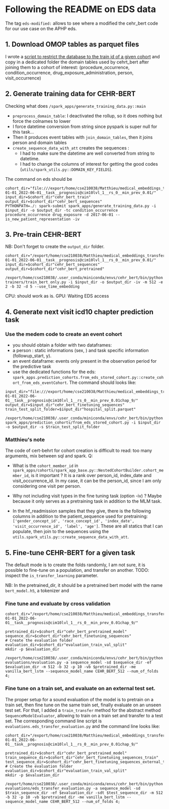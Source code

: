 # Following the README on EDS data

The tag `eds-modified:` allows to see where a modified the cehr_bert code for
our use case on the APHP eds.

## 1. Download OMOP tables as parquet files

I wrote a [script to restrict the database to the train id of a given cohort](https://gitlab.inria.fr/soda/medical_embeddings_transfer/-/blob/main/scripts/experiences/cehr_bert_prepare_train_dataset.py) and copy  in a dedicated folder the domain tables used by cehrt_bert after joining them to a cohort of interest: (procedure_occurrence, condition_occurrence, drug_exposure_administration, person, visit_occurrence)

## 2. Generate training data for CEHR-BERT

Checking what does `/spark_apps/generate_training_data.py::main`
- `preprocess_domain_table`: I deactivated the rollup, so it does nothing but force the colnames to lower
- I force datetime conversion from string since pyspark is super null for this task... 
- Then it produces event tables with `join_domain_tables`, then it joins person and domain tables
- `create_sequence_data_with_att` creates the sequences : 
    - I had to make sure the datetime are well converted from string to datetime. 
    - I had to change the columns of interest for getting the good codes (`utils/spark_utils.py::DOMAIN_KEY_FIELDS`).

The command on eds should be 
```console
cohort_dir="file:///export/home/cse210038/Matthieu/medical_embeddings_transfer/data/icd10_prognosis__age_min_18__dates_2017-01-01_2022-06-01__task__prognosis@cim10lvl_1__rs_0__min_prev_0.01/"
input_dir=$cohort_dir"cehr_bert_train"
output_dir=$cohort_dir"cehr_bert_sequences"
PYTHONPATH=./: spark-submit spark_apps/generate_training_data.py -i $input_dir -o $output_dir -tc condition_occurrence procedure_occurrence drug_exposure -d 2017-06-01 --is_new_patient_representation -iv 
```

## 3. Pre-train CEHR-BERT

NB: Don't forget to create the `output_dir` folder. 

```console
cohort_dir="/export/home/cse210038/Matthieu/medical_embeddings_transfer/data/icd10_prognosis__age_min_18__dates_2017-01-01_2022-06-01__task__prognosis@cim10lvl_1__rs_0__min_prev_0.01/"
input_dir=$cohort_dir"cehr_bert_sequences"
output_dir=$cohort_dir"cehr_bert_pretrained"

/export/home/cse210038/.user_conda/miniconda/envs/cehr_bert/bin/python trainers/train_bert_only.py -i $input_dir -o $output_dir -iv -m 512 -e 2 -b 32 -d 5 --use_time_embedding
```

CPU: should work as is.
GPU: Waiting EDS access

## 4. Generate next visit icd10 chapter prediction task

### Use the medem code to create an event cohort

- you should obtain a folder with two dataframes:
 - a person : static informations (sex, ) and task specific information (followup_start, y).
 - an event dataframe: events only present in the observation period for the predictive task
- use the dedicated functions for the eds: `spark_apps.prediction_cohorts.from_eds_stored_cohort.py::create_cohort_from_eds_eventCohort`. The command should looks like: 

```console
input_dir="file:///export/home/cse210038/Matthieu/medical_embeddings_transfer/data/icd10_prognosis__age_min_18__dates_2017-01-01_2022-06-01__task__prognosis@cim10lvl_1__rs_0__min_prev_0.01chap_9/"
output_dir=$input_dir"cehr_bert_finetuning_sequences"
train_test_split_folder=$input_dir"hospital_split.parquet"

/export/home/cse210038/.user_conda/miniconda/envs/cehr_bert/bin/python spark_apps/prediction_cohorts/from_eds_stored_cohort.py -i $input_dir -o $output_dir -s $train_test_split_folder
```

### Matthieu's note

The code of cert-behrt for cohort creation is difficult to read: too many
arguments, mix between sql and spark.
Q: 
- What is the `cohort_member_id` in `spark_apps/cohorts/spark_app_base.py::NestedCohortBuilder.cohort_member_id`, is it important ? It is a rank over person_id, index_date and visit_occurrence_id. In my case, it can be the person_id, since I am only considering one visit per person. 
- Why not including visit types in the fine tuning task (option -iv) ? Maybe because it only
  serves as a pretraining task in addition to the MLM task.

- In the hf_readmission samples that they give, there is the following columns in addition to the patient_sequence used for pretraining: `['gender_concept_id', 'race_concept_id', 'index_date', 'visit_occurrence_id', 'label', 'age']`. These are all statics that I can populate, then join to the sequences using the `utils.spark_utils.py::create_sequence_data_with_att`. 

## 5. Fine-tune CEHR-BERT for a given task

The default mode is to create the folds randomly, I am not sure, it is possible to fine-tune on a population, and transfer on another. 
TODO: inspect the `is_transfer_learning` parameter.

NB: In the pretrained_dir, it should be a pretrained bert model with the name `bert_model.h5`, a tokenizer and 

### Fine tune and evaluate by cross validation

```console
cohort_dir="/export/home/cse210038/Matthieu/medical_embeddings_transfer/data/icd10_prognosis__age_min_18__dates_2017-01-01_2022-06-01__task__prognosis@cim10lvl_1__rs_0__min_prev_0.01chap_9/"

pretrained_dir=$cohort_dir"cehr_bert_pretrained_model"
sequence_dir=$cohort_dir"cehr_bert_finetuning_sequences"
# Create the evaluation folder
evaluation_dir=$cohort_dir"evaluation_train_val_split"
mkdir -p $evaluation_dir 

/export/home/cse210038/.user_conda/miniconda/envs/cehr_bert/bin/python evaluations/evaluation.py -a sequence_model -sd $sequence_dir -ef $evaluation_dir -m 512 -b 32 -p 10 -vb $pretrained_dir -me vanilla_bert_lstm --sequence_model_name CEHR_BERT_512 --num_of_folds 4;
```

### Fine tune on a train set, and evaluate on an external test set. 

The proper setup for a sound evaluation of the model is to pretrain on a train set, then fine tune on the same train set, finally evaluate on an unseen test set. 
For that, I added a `train_transfer` method for the abstract method `SequenceModelEvaluator`, allowing to train on a train set and transfer to a test set. The corresponding command line script is `evaluations.eds_transfer_evaluation.py` and the command line looks like:

```console
cohort_dir="/export/home/cse210038/Matthieu/medical_embeddings_transfer/data/icd10_prognosis__age_min_18__dates_2017-01-01_2022-06-01__task__prognosis@cim10lvl_1__rs_0__min_prev_0.01chap_9/"

pretrained_dir=$cohort_dir"cehr_bert_pretrained_model"
train_sequence_dir=$cohort_dir"cehr_bert_finetuning_sequences_train"
test_sequence_dir=$cohort_dir"cehr_bert_finetuning_sequences_external_test"
# Create the evaluation folder
evaluation_dir=$cohort_dir"evaluation_train_val_split"
mkdir -p $evaluation_dir 

/export/home/cse210038/.user_conda/miniconda/envs/cehr_bert/bin/python evaluations/eds_transfer_evaluation.py -a sequence_model -sd $train_sequence_dir -ef $evaluation_dir -sdt $test_sequence_dir -m 512 -b 32 -p 10 -vb $pretrained_dir -me vanilla_bert_lstm --sequence_model_name CEHR_BERT_512 --num_of_folds 4;

```
